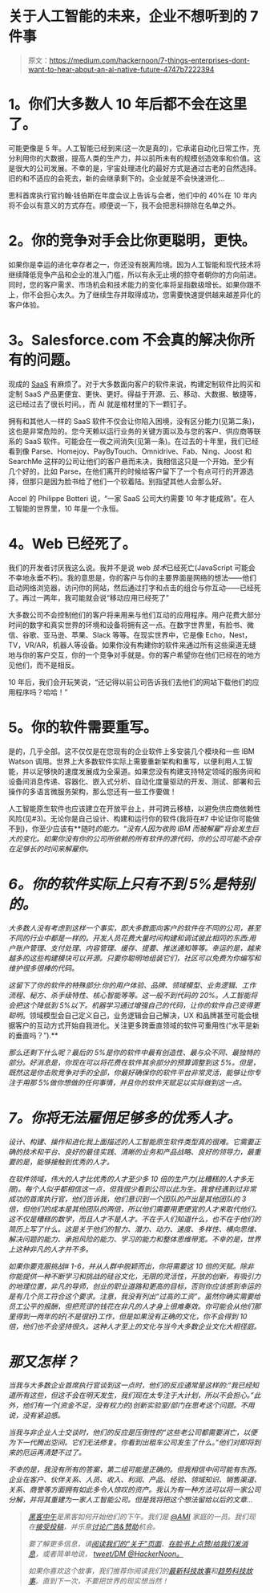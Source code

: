 # 关于人工智能的未来，企业不想听到的 7 件事

> 原文：<https://medium.com/hackernoon/7-things-enterprises-dont-want-to-hear-about-an-ai-native-future-4747b7222394>

# **1。你们大多数人 10 年后都不会在这里了。**

可能更像是 5 年。人工智能已经到来(这一次是真的)，它承诺自动化日常工作，充分利用你的大数据，提高人类的生产力，并以前所未有的规模创造效率和价值。这是很大的公司发展。不幸的是，宇宙处理进化的最好方式是通过古老的自然选择。旧的和不适应的会死去，新的会继承剩下的。企业就是不会快速进化…

思科首席执行官约翰·钱伯斯在年度会议上告诉与会者，他们中的 40%在 10 年内将不会以有意义的方式存在。顺便说一下，我不会把思科排除在名单之外。

# **2。你的竞争对手会比你更聪明，更快。**

如果你是幸运的进化幸存者之一，你还没有脱离险境。因为人工智能和现代技术将继续降低竞争产品和企业的准入门槛，所以有永无止境的掠夺者朝你的方向前进。同时，您的客户需求、市场机会和技术能力的变化率将呈指数级增长。如果你跟不上，你不会担心太久。为了继续生存并取得成功，您需要快速提供越来越差异化的客户体验。

# **3。Salesforce.com 不会真的解决你所有的问题。**

现成的 [SaaS](https://hackernoon.com/tagged/saas) 有麻烦了。对于大多数面向客户的软件来说，构建定制软件比购买和定制 SaaS 产品更便宜、更快、更好。得益于开源、云、移动、大数据、敏捷等，这已经过去了很长时间。，而 AI 就是棺材里的下一颗钉子。

拥有和其他人一样的 SaaS 软件不仅会让你陷入困境，没有区分能力(见第二条)，这也是非常危险的。您今天赖以运行业务的关键方面以及与您的客户、供应商等联系的 SaaS 软件。可能会在一夜之间消失(见第一条)。在过去的十年里，我们已经看到像 Parse、Homejoy、PayByTouch、Omnidrive、Fab、Ning、Joost 和 SearchMe 这样的公司让他们的客户悬而未决，我相信这只是一个开始。至少有几个好的，比如 Parse，在他们离开的时候给客户留下了一个有点可行的开源选择，但那只是因为脸书给了他们一个软着陆。别指望其他人会那么好。

Accel 的 Philippe Botteri 说，“一家 SaaS 公司大约需要 10 年才能成熟”。在人工智能的世界里，10 年是一个永恒。

# **4。Web 已经死了。**

我们的开发者讨厌我这么说。我并不是说 web *技术*已经死亡(JavaScript 可能会不幸地永垂不朽)。我的意思是，你的客户与你的主要界面是网络的想法——他们启动网络浏览器，访问你的网站，然后通过打字和点击的组合与你互动——已经死了。再过一两年，我可能就会说“移动应用已经死了”

大多数公司不会控制他们的客户将来用来与他们互动的应用程序。用户花费大部分时间的数字和真实世界的环境和设备将拥有这一点。在数字世界里，有脸书、微信、谷歌、亚马逊、苹果、Slack 等等。在现实世界中，它是像 Echo，Nest，TV，VR/AR，机器人等设备。如果你没有构建你的软件来通过所有这些渠道无缝地与你的客户交互，你的一个竞争对手就是。你的客户希望你在他们已经在的地方见他们，而不是相反。

10 年后，我们会开玩笑说，“还记得以前公司告诉我们去他们的网站下载他们的应用程序吗？哈哈！”

# **5。你的软件需要重写。**

是的，几乎全部。这不仅仅是在您现有的企业软件上多安装几个模块和一些 IBM Watson 调用。世界上大多数软件实际上需要重新架构和重写，以便利用人工智能，并以足够快的速度发展成为全渠道。如果您没有构建支持特定领域的服务间和设备间消息传递、容器化、嵌入式分析、自动化度量驱动的开发、测试、部署和云操作的多语言微服务架构，那么您还有一些工作要做！

人工智能原生软件也应该建立在开放平台上，并可跨云移植，以避免供应商依赖性风险(见#3)。无论你是自己设计、构建和运行你的软件(我将在#7 中论证你可能做不到)，你至少应该有**随时*的能力。“没有人因为收购 IBM 而被解雇”将会发生巨大的变化。如果你没有你的公司所依赖的所有软件的源代码，你的公司可能不会存在足够长的时间来解雇你。*

# ***6。你的软件实际上只有不到 5%是特别的。***

*大多数人没有考虑到这样一个事实，即大多数面向客户的软件在不同的公司，甚至不同的行业中都是一样的。开发人员花费大量时间构建和调试彼此相同的东西:用户账户管理、支付处理、内容管理、缓存、提要、推送通知等等。幸运的是，越来越多的这些构建模块可以开源。只要你聪明地组装它们，社区可以免费为你编写和维护很多很棒的代码。*

*这留下了你的软件的特殊部分:你的用户体验、品牌、领域模型、业务逻辑、工作流程、秘方、杀手级特性、核心智能等等。这一般不到代码的 20%。人工智能将会把这个降低到 5%以下。机器学习通过增强自己的代码，让你的软件自己变得更聪明*。领域模型会自己定义自己，业务逻辑会自己解决，UX 和品牌甚至可能会根据客户的互动方式开始自我进化。关注更多跨垂直领域的软件可重用性(“水平是新的垂直吗？”).**

*那么还剩下什么呢？最后的 5%是你的软件中最有创造性、最与众不同、最独特的部分。好消息是，你现在可以将花费在软件其余部分的预算调整到这 5%。但是，既然这是你击败竞争对手的全部，你最好确保你的软件平台非常灵活，能够让你专注于用那 5%做你想做的任何事情，并且你的软件天赋足以实际做到这一点。*

# ***7。你将无法雇佣足够多的优秀人才。***

*设计、构建、操作和进化我上面描述的人工智能原生软件类型真的很难。它需要正确的技术和平台、良好的最佳实践、清晰的业务和产品战略、良好的领导力，最重要的是，能够接触到优秀的人才。*

*在软件领域，伟大的人才比优秀的人才至少多 10 倍的生产力(比糟糕的人才多无限)。每个人似乎都相信这一点，但我很少看到公司以此为生。我曾经遇到过非常成功的首席执行官，他们告诉我，他们意识到一个团队的产出是其他团队的 3 倍，但他们的成本是其他团队的两倍，所以他们需要用更便宜的人才来取代他们。这不仅是糟糕的数学，而且人才不是人才。不在于人们知道什么，也不在于他们的简历上写了什么。这是关于他们的智力、潜力、动力、速度、多样性、横向思维、解决问题的能力、承担风险的能力、学习的能力和整体思维带宽。不幸的是，世界上这种非凡的人才并不多。*

*如果你要克服挑战# 1-6，并从人群中脱颖而出，你将需要这 10 倍的天赋。除非你能提供一种不断学习和挑战的硅谷文化，无限的灵活性，开放的创新，有吸引力的地理位置，非凡的导师，创业的职业道路和更高的目标，否则你应该感到幸运的是有几个员工符合这个要求。注意，我没有列出“过高的工资”。虽然你确实需要给员工公平的报酬，但把荒谬的钱花在非凡的人才身上很难奏效。你可能会从他们那里得到一两年的好(不是很好)工作，但是如果没有正确的文化，你不会得到 10 倍，他们也不会坚持很久。这种人才至上的文化与当今大多数企业文化大相径庭。*

# *那又怎样？*

*当我与大多数企业首席执行官谈到这一点时，他们的反应通常是这样的:“我已经知道所有这些，但这不会在明天发生，我们现在太专注于大计划，所以不会担心。”此外，他们有一个(资金不足，没有权力的)创新实验室/部门在思考这个问题。不用说，没有紧迫感。*

*当我与非企业人士交谈时，他们的反应是压倒性的“这些老公司都需要消亡，以便为下一代腾出空间。它们无法修复。你看到出租车公司发生了什么。”他们对即将到来的厄运再清楚不过了。*

*不幸的是，我没有所有的答案，第二组可能是正确的。但我相信中间可能有东西。企业在客户、伙伴关系、人员、收入、利润、产品、经验、领域知识、销售渠道、关系、商誉等方面拥有如此多令人惊叹的资产。我认为有一种方法可以将一家公司分解，并将其重建为一家人工智能公司。但是我将把这个想法留给以后的文章…*

> *[黑客中午](http://bit.ly/Hackernoon)是黑客如何开始他们的下午。我们是 [@AMI](http://bit.ly/atAMIatAMI) 家庭的一员。我们现在[接受投稿](http://bit.ly/hackernoonsubmission)，并乐意[讨论广告&赞助](mailto:partners@amipublications.com)机会。*
> 
> *要了解更多信息，请[阅读我们的“关于”页面](https://goo.gl/4ofytp)、[在脸书上点赞/给我们发消息](http://bit.ly/HackernoonFB)，或者简单地说， [tweet/DM @HackerNoon。](https://goo.gl/k7XYbx)*
> 
> *如果你喜欢这个故事，我们推荐你阅读我们的[最新科技故事](http://bit.ly/hackernoonlatestt)和[趋势科技故事](https://hackernoon.com/trending)。直到下一次，不要把世界的现实想当然！*